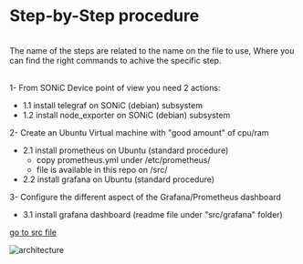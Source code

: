 # Step-by-Step procedure

</br>
The name of the steps are related to the name on the file to use, Where you can find the right commands to achive the specific step.
</br>
</br>

1-
From SONiC Device point of view you need 2 actions:
- 1.1 install telegraf      on SONiC (debian) subsystem
- 1.2 install node_exporter on SONiC (debian) subsystem

2-
Create an Ubuntu Virtual machine with "good amount" of cpu/ram
- 2.1 install prometheus on Ubuntu (standard procedure)
  - copy prometheus.yml under /etc/prometheus/
  - file is available in this repo on /src/
- 2.2 install grafana on Ubuntu (standard procedure)

3-
Configure the different aspect of the Grafana/Prometheus dashboard
- 3.1 install grafana dashboard (readme file under "src/grafana" folder)

[go to src file](#/src/)



![architecture](https://user-images.githubusercontent.com/20860769/207547949-72f24b28-2438-46b5-9dc5-5145bd08a5b3.jpg)
